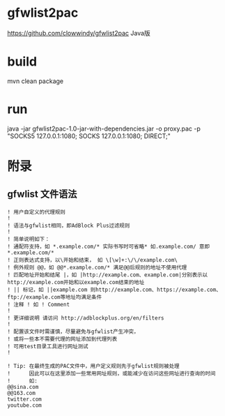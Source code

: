 # gfwlist2pac
https://github.com/clowwindy/gfwlist2pac Java版


# build
mvn clean package


# run
java -jar gfwlist2pac-1.0-jar-with-dependencies.jar -o proxy.pac -p "SOCKS5 127.0.0.1:1080; SOCKS 127.0.0.1:1080; DIRECT;"



# 附录
## gfwlist 文件语法
```
! 用户自定义的代理规则
!
! 语法与gfwlist相同，即AdBlock Plus过滤规则
!
! 简单说明如下：
! 通配符支持，如 *.example.com/* 实际书写时可省略* 如.example.com/ 意即*.example.com/*
! 正则表达式支持，以\开始和结束， 如 \[\w]+:\/\/example.com\
! 例外规则 @@，如 @@*.example.com/* 满足@@后规则的地址不使用代理
! 匹配地址开始和结尾 |，如 |http://example.com、example.com|分别表示以http://example.com开始和以example.com结束的地址
! || 标记，如 ||example.com 则http://example.com、https://example.com、ftp://example.com等地址均满足条件
! 注释 ! 如 ! Comment
!
! 更详细说明 请访问 http://adblockplus.org/en/filters
!
! 配置该文件时需谨慎，尽量避免与gfwlist产生冲突，
! 或将一些本不需要代理的网址添加到代理列表
! 可用test目录工具进行网址测试
!

! Tip: 在最终生成的PAC文件中，用户定义规则先于gfwlist规则被处理
!      因此可以在这里添加一些常用网址规则，或能减少在访问这些网址进行查询的时间
!      如:
@@sina.com
@@163.com
twitter.com
youtube.com
```